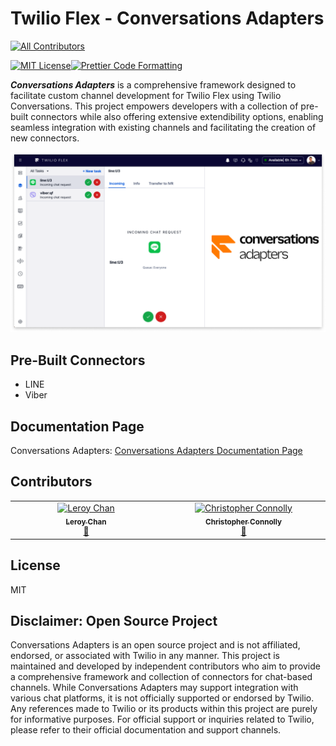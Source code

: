 # Twilio Flex - Conversations Adapters

<!-- ALL-CONTRIBUTORS-BADGE:START - Do not remove or modify this section -->

[![All Contributors](https://img.shields.io/badge/all_contributors-2-orange.svg?style=flat-square)](#contributors-)

<!-- ALL-CONTRIBUTORS-BADGE:END -->

[![MIT License](https://img.shields.io/badge/license-MIT-blue?style=flat-square&labelColor=black)](https://github.com/leroychan/twilio-flex-conversations-adapters/blob/master/LICENSE.md)[![Prettier Code Formatting](https://img.shields.io/badge/code_style-prettier-brightgreen.svg?style=flat-square&labelColor=black)](https://prettier.io)

_**Conversations Adapters**_ is a comprehensive framework designed to facilitate custom channel development for Twilio Flex using Twilio Conversations. This project empowers developers with a collection of pre-built connectors while also offering extensive extendibility options, enabling seamless integration with existing channels and facilitating the creation of new connectors.

<p align="center">
    <img src="./images/conversations-adapters-hero.png" alt="Conversations Adapters" />
</p>

## Pre-Built Connectors

- LINE
- Viber

## Documentation Page

Conversations Adapters: [Conversations Adapters Documentation Page](https://leroychan.github.io/twilio-flex-conversations-adapters)

## Contributors

<!-- ALL-CONTRIBUTORS-LIST:START - Do not remove or modify this section -->
<!-- prettier-ignore-start -->
<!-- markdownlint-disable -->
<table>
  <tbody>
    <tr>
      <td align="center" valign="top" width="14.28%"><a href="https://github.com/leroychan"><img src="https://avatars.githubusercontent.com/u/5236195?v=4?s=100" width="100px;" alt="Leroy Chan"/><br /><sub><b>Leroy Chan</b></sub></a><br /><a href="#plugin-leroychan" title="Plugin/utility libraries">🔌</a></td>
      <td align="center" valign="top" width="14.28%"><a href="https://github.com/chaosloth"><img src="https://avatars.githubusercontent.com/u/425070?v=4?s=100" width="100px;" alt="Christopher Connolly"/><br /><sub><b>Christopher Connolly</b></sub></a><br /><a href="#plugin-chaosloth" title="Plugin/utility libraries">🔌</a></td>
    </tr>
  </tbody>
</table>

<!-- markdownlint-restore -->
<!-- prettier-ignore-end -->

<!-- ALL-CONTRIBUTORS-LIST:END -->
<!-- prettier-ignore-start -->
<!-- markdownlint-disable -->

<!-- markdownlint-restore -->
<!-- prettier-ignore-end -->

<!-- ALL-CONTRIBUTORS-LIST:END -->

## License

MIT

## Disclaimer: Open Source Project

Conversations Adapters is an open source project and is not affiliated, endorsed, or associated with Twilio in any manner. This project is maintained and developed by independent contributors who aim to provide a comprehensive framework and collection of connectors for chat-based channels. While Conversations Adapters may support integration with various chat platforms, it is not officially supported or endorsed by Twilio. Any references made to Twilio or its products within this project are purely for informative purposes. For official support or inquiries related to Twilio, please refer to their official documentation and support channels.
